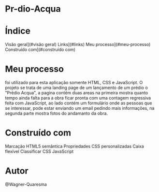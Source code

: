 # Pr-dio-Acqua

# Índice

Visão geral](#visão geral) Links](#links) Meu processo](#meu-processo) Construído com](#construído com)

# Meu processo

foi utilizado para esta aplicação somente HTML, CSS e JavaScript. O projeto se trata de uma landing page de um lançamento de um prédio o "Prédio Acqua", a pagina contém duas areas na primeira mostra quanto tempo ainda falta para a obra ficar pronta com uma contagem regressiva feita com JavaScript, ao lado contém um formulário onde as pessoas que se interessar, pode estar enviando um email pedindo mais informações, na segunda parte mostra fotos do andamanto da obra.

# Construído com

Marcação HTML5 semântica
Propriedades CSS personalizadas
Caixa flexível
Classificar CSS
JavaScript

# Autor

@Wagner-Quaresma
